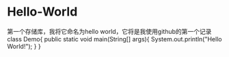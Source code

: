 # Hello-World
第一个存储库，我将它命名为hello world，它将是我使用github的第一个记录
class Demo{
  public static void main(String[] args){
    System.out.println("Hello World!");
  }
}
